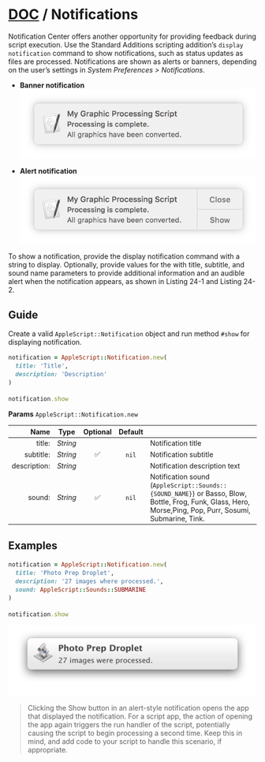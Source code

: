 # [DOC](./main.md) / Notifications

Notification Center offers another opportunity for providing feedback during script execution. Use the Standard Additions scripting addition’s `display notification` command to show notifications, such as status updates as files are processed. Notifications are shown as alerts or banners, depending on the user’s settings in *System Preferences > Notifications*.

- **Banner notification**
  ![Banner](./img/notification/banner.png "Banner")

- **Alert notification**
  ![Alert](./img/notification/alert.png "Alert")

To show a notification, provide the display notification command with a string to display. Optionally, provide values for the with title, subtitle, and sound name parameters to provide additional information and an audible alert when the notification appears, as shown in Listing 24-1 and Listing 24-2.

## Guide

Create a valid `AppleScript::Notification` object and run method `#show` for displaying notification.

```ruby
notification = AppleScript::Notification.new(
  title: 'Title',
  description: 'Description'
)

notification.show
```

**Params** `AppleScript::Notification.new`

|         Name |   Type   |      Optional      | Default |                    |
| -----------: | :------: | :----------------: | :-----: | :----------------- |
|       title: | *String* |                    |         | Notification title |
|    subtitle: | *String* | :white_check_mark: |  `nil`  | Notification subtitle |
| description: | *String* |                    |         | Notification description text |
|       sound: | *String* | :white_check_mark: |  `nil`  | Notification sound (`AppleScript::Sounds::{SOUND_NAME}`) or Basso, Blow, Bottle, Frog, Funk, Glass, Hero, Morse,Ping, Pop, Purr, Sosumi, Submarine, Tink. |

## Examples

```ruby
notification = AppleScript::Notification.new(
  title: 'Photo Prep Droplet',
  description: '27 images where processed.',
  sound: AppleScript::Sounds::SUBMARINE
)

notification.show
```

![Example](./img/notification/example.png "Example")

> Clicking the Show button in an alert-style notification opens the app that displayed the notification. For a script app, the action of opening the app again triggers the run handler of the script, potentially causing the script to begin processing a second time. Keep this in mind, and add code to your script to handle this scenario, if appropriate.
